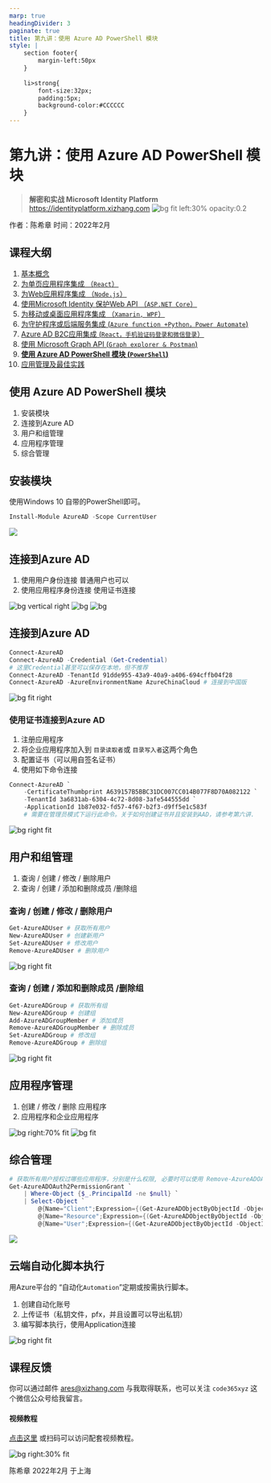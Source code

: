 ```yaml
---
marp: true
headingDivider: 3
paginate: true
title: 第九讲：使用 Azure AD PowerShell 模块
style: |
    section footer{
        margin-left:50px
    }
    
    li>strong{
        font-size:32px;
        padding:5px;
        background-color:#CCCCCC
    }
---
```


# 第九讲：使用 Azure AD PowerShell 模块
> **解密和实战 Microsoft Identity Platform**  https://identityplatform.xizhang.com
![bg fit left:30% opacity:0.2](images/aad.png)


作者：陈希章
时间：2022年2月


## 课程大纲
<!--
footer: '**解密和实战 Microsoft Identity Platform**  https://identityplatform.xizhang.com'
-->

1. [基本概念](module1-overview.md)
1. [为单页应用程序集成 （`React`）](module2-spa.md)
1. [为Web应用程序集成 （`Node.js`）](module3-webapp.md)
1. [使用Microsoft Identity 保护Web API （`ASP.NET Core`）](module4-webapi.md)
1. [为移动或桌面应用程序集成 （`Xamarin, WPF`）](module5-desktop-mobile.md)
1. [为守护程序或后端服务集成 (`Azure function +Python，Power Automate`)](module6-deamon-service.md)
1. [Azure AD B2C应用集成 (`React，手机验证码登录和微信登录`） ](module7-b2c.md)
1. [使用 Microsoft Graph API (`Graph explorer & Postman`)](module8-msgraph.md)
1. **[使用 Azure AD PowerShell 模块 (`PowerShell`)](module9-powershell.md)**
1. [应用管理及最佳实践](module10-bestpractices.md)


##  使用 Azure AD PowerShell 模块

1. 安装模块
1. 连接到Azure AD
1. 用户和组管理
1. 应用程序管理
1. 综合管理

## 安装模块
<!-- https://docs.microsoft.com/zh-cn/powershell/module/azuread -->
使用Windows 10 自带的PowerShell即可。

```powershell
Install-Module AzureAD -Scope CurrentUser
```
![](images/install-azuread-module.png)


## 连接到Azure AD

1. 使用用户身份连接
    普通用户也可以
1. 使用应用程序身份连接
    使用证书连接

![bg vertical right](https://fakeimg.pl/800x600/0288d1/fff/?text=默认租户&font=noto)
![bg](https://fakeimg.pl/800x600/02669d/fff/?text=指定租户&font=noto)
![bg](https://fakeimg.pl/800x600/67b8e3/fff/?text=不同环境&font=noto)

## 连接到Azure AD
```powershell
Connect-AzureAD
Connect-AzureAD -Credential (Get-Credential) 
# 这里Credential甚至可以保存在本地，但不推荐
Connect-AzureAD -TenantId 91dde955-43a9-40a9-a406-694cffb04f28
Connect-AzureAD -AzureEnvironmentName AzureChinaCloud # 连接到中国版
```

![bg fit right](images/connect-azuread-help.png)


### 使用证书连接到Azure AD
<!-- 

如果要用应用程序使用这个模块，则需要把对应的企业应用程序（ServicePricipal添加到Directory Read组），可能是因为这个模块不使用标准的 Graph权限，所以通过Graph的授权，即便管理员同意了也是无效的。

不是直接添加应用程序，而是把对应的企业应用程序（其实就是所谓的ServicePrincipal）添加到目录读取者的组。

Add-AzureADDirectoryRoleMember -ObjectId (Get-AzureADDirectoryRole | where-object {$_.DisplayName -eq "Directory Readers"}).Objectid -RefObjectId bf205446-c25d-426c-8a43-d7c7a02d8c23 -->

1. 注册应用程序
1. 将企业应用程序加入到 `目录读取者`或 `目录写入者`这两个角色
1. 配置证书（可以用自签名证书）
1. 使用如下命令连接

```powershell
Connect-AzureAD `
    -CertificateThumbprint A639157B5BBC31DC007CC014B077F8D70A082122 `
    -TenantId 3a6831ab-6304-4c72-8d08-3afe544555dd `
    -ApplicationId 1b87e032-fd57-4f67-b2f3-d9ff5e1c583f 
    # 需要在管理员模式下运行此命令。关于如何创建证书并且安装到AAD，请参考第六讲.
```

![bg right fit](images/azuread-roles.png)

## 用户和组管理

1. 查询 / 创建 / 修改 / 删除用户
1. 查询 / 创建 / 添加和删除成员 /删除组

### 查询 / 创建 / 修改 / 删除用户

```powershell
Get-AzureADUser # 获取所有用户
New-AzureADUser # 创建新用户
Set-AzureADUser # 修改用户
Remove-AzureADUser # 删除用户
```

![bg right fit](images/azuread-user-cmdlet.png)

### 查询 / 创建 / 添加和删除成员 /删除组

```powershell
Get-AzureADGroup # 获取所有组
New-AzureADGroup # 创建组
Add-AzureADGroupMember # 添加成员
Remove-AzureADGroupMember # 删除成员
Set-AzureADGroup # 修改组
Remove-AzureADGroup # 删除组
```

![bg right fit](images/azuread-group-cmdlet.png)

## 应用程序管理

1. 创建 / 修改 / 删除 应用程序
1. 应用程序和企业应用程序

![bg right:70% fit](images/azuread-application-cmdlet.png)
![bg fit](images/azuread-application-principal-cmdlet.png)


## 综合管理
```powershell
# 获取所有用户授权过哪些应用程序，分别是什么权限, 必要时可以使用 Remove-AzureADOAuth2PermissionGrant 进行删除
Get-AzureADOAuth2PermissionGrant `
    | Where-Object {$_.PrincipalId -ne $null} `
    | Select-Object `
        @{Name="Client";Expression={(Get-AzureADObjectByObjectId -ObjectIds $_.ClientId).DisplayName}},`
        @{Name="Resource";Expression={(Get-AzureADObjectByObjectId -ObjectIds $_.ResourceId).DisplayName}},`
        @{Name="User";Expression={(Get-AzureADObjectByObjectId -ObjectIds $_.PrincipalId).DisplayName}},Scope
```
![](images/azuread-oauth-permission-query.png)

## 云端自动化脚本执行
<!-- _footer: 详情请参考 https://docs.microsoft.com/zh-cn/azure/automation/overview -->

用Azure平台的 “自动化`Automation`”定期或按需执行脚本。

1. 创建自动化账号
1. 上传证书（私钥文件，pfx，并且设置可以导出私钥）
1. 编写脚本执行，使用Application连接

![bg right fit](images/azure-automation.png)

## 课程反馈

你可以通过邮件 <ares@xizhang.com> 与我取得联系，也可以关注 `code365xyz` 这个微信公众号给我留言。

#### 视频教程

[点击这里](https://study.163.com/course/introduction.htm?courseId=1212500806&share=2&shareId=400000000620030) 或扫码可以访问配套视频教程。

![bg right:30% fit](images/videocourse.png)


陈希章 2022年2月 于上海